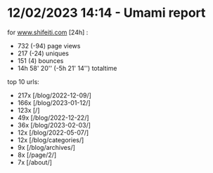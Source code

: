# 12/02/2023 14:14 - Umami report
for www.shifeiti.com [24h] :

 - 732 (-94) page views
 - 217 (-24) uniques
 - 151 (4) bounces
 - 14h 58' 20'' (-5h 21' 14'') totaltime


top 10 urls:
 - 217x [/blog/2022-12-09/]
 - 166x [/blog/2023-01-12/]
 - 123x [/]
 - 49x [/blog/2022-12-22/]
 - 36x [/blog/2023-02-03/]
 - 12x [/blog/2022-05-07/]
 - 12x [/blog/categories/]
 - 9x [/blog/archives/]
 - 8x [/page/2/]
 - 7x [/about/]


